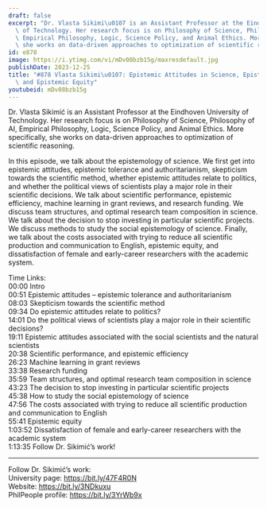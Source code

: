 ```yaml
---
draft: false
excerpt: "Dr. Vlasta Sikimi\u0107 is an Assistant Professor at the Eindhoven University\
  \ of Technology. Her research focus is on Philosophy of Science, Philosophy of AI,\
  \ Empirical Philosophy, Logic, Science Policy, and Animal Ethics. More specifically,\
  \ she works on data-driven approaches to optimization of scientific reasoning."
id: e878
image: https://i.ytimg.com/vi/mDv08bzb15g/maxresdefault.jpg
publishDate: 2023-12-25
title: "#878 Vlasta Sikimi\u0107: Epistemic Attitudes in Science, Epistemic Efficiency,\
  \ and Epistemic Equity"
youtubeid: mDv08bzb15g
---
```

Dr. Vlasta Sikimić is an Assistant Professor at the Eindhoven University of Technology. Her research focus is on Philosophy of Science, Philosophy of AI, Empirical Philosophy, Logic, Science Policy, and Animal Ethics. More specifically, she works on data-driven approaches to optimization of scientific reasoning.

In this episode, we talk about the epistemology of science. We first get into epistemic attitudes, epistemic tolerance and authoritarianism, skepticism towards the scientific method, whether epistemic attitudes relate to politics, and whether the political views of scientists play a major role in their scientific decisions. We talk about scientific performance, epistemic efficiency, machine learning in grant reviews, and research funding. We discuss team structures, and optimal research team composition in science. We talk about the decision to stop investing in particular scientific projects. We discuss methods to study the social epistemology of science. Finally, we talk about the costs associated with trying to reduce all scientific production and communication to English, epistemic equity, and dissatisfaction of female and early-career researchers with the academic system.


Time Links:  
00:00  Intro  
00:51  Epistemic attitudes – epistemic tolerance and authoritarianism  
08:03  Skepticism towards the scientific method  
09:34  Do epistemic attitudes relate to politics?  
14:01  Do the political views of scientists play a major role in their scientific decisions?  
19:11  Epistemic attitudes associated with the social scientists and the natural scientists  
20:38  Scientific performance, and epistemic efficiency  
26:23  Machine learning in grant reviews  
33:38  Research funding  
35:59  Team structures, and optimal research team composition in science  
43:23  The decision to stop investing in particular scientific projects  
45:38  How to study the social epistemology of science  
47:56  The costs associated with trying to reduce all scientific production and communication to English  
55:41  Epistemic equity  
1:03:52  Dissatisfaction of female and early-career researchers with the academic system  
1:13:35  Follow Dr. Sikimić’s work!

---

Follow Dr. Sikimić’s work:  
University page: https://bit.ly/47F4R0N  
Website: https://bit.ly/3NDkuxu  
PhilPeople profile: https://bit.ly/3YrWb9x
